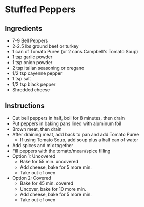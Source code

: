 # Stuffed Peppers
## Ingredients
- 7-9 Bell Peppers
- 2-2.5 lbs ground beef or turkey
- 1 can of Tomato Puree (or 2 cans Campbell's Tomato Soup)
- 1 tsp garlic powder
- 1 tsp onion powder
- 2 tsp italian seasoning or oregano
- 1/2 tsp cayenne pepper
- 1 tsp salt
- 1/2 tsp black pepper
- Shredded cheese

## Instructions
- Cut bell peppers in half, boil for 8 minutes, then drain
- Put peppers in baking pans lined with aluminum foil
- Brown meat, then drain
- After draining meat, add back to pan and add Tomato Puree
  - If using Tomato Soup, add soup plus a half can of water
- Add spices and mix together
- Fill peppers with the tomato/mean/spice filling
- Option 1:  Uncovered
  - Bake for 55 min. uncovered
  - Add cheese, bake for 5 more min.
  - Take out of oven
- Option 2:  Covered
  - Bake for 45 min. covered
  - Uncover, bake for 10 more min.
  - Add cheese, bake for 5 more min.
  - Take out of oven
